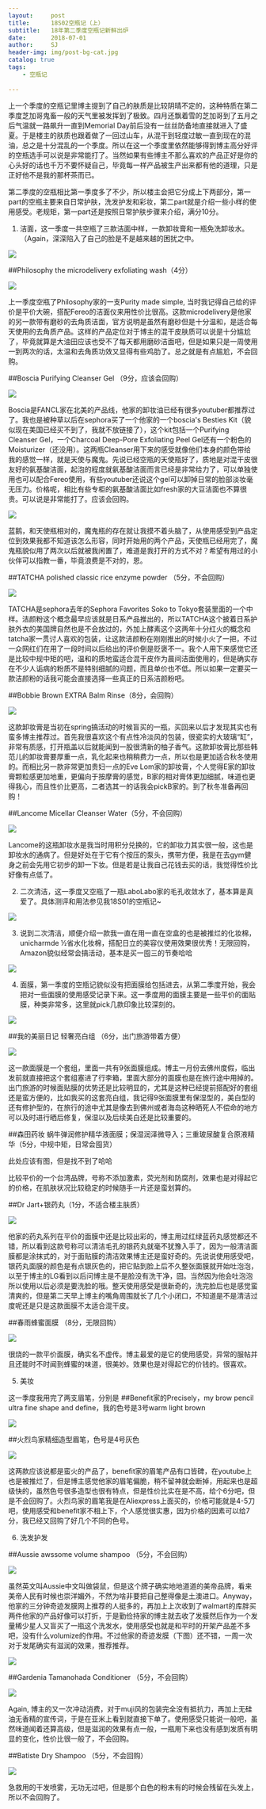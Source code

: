 ```yaml
---
layout:     post
title:      18S02空瓶记（上）
subtitle:   18年第二季度空瓶记新鲜出炉
date:       2018-07-01
author:     SJ
header-img: img/post-bg-cat.jpg
catalog: true
tags:
    - 空瓶记
  
---
```


上一个季度的空瓶记里博主提到了自己的肤质是比较阴晴不定的，这种特质在第二季度芝加哥鬼畜一般的天气里被发挥到了极致。四月还飘着雪的芝加哥到了五月之后气温就一路飙升一直到Memorial Day前后没有一丝丝防备地直接就进入了盛夏。于是楼主的肤质也跟着做了一回过山车，从混干到轻度过敏一直到现在的混油，总之是十分混乱的一个季度。所以在这一个季度里依然能够得到博主高分好评的空瓶选手可以说是非常能打了。当然如果有些博主不那么喜欢的产品正好是你的心头好的话也千万不要怀疑自己，毕竟每一样产品被生产出来都有他的道理，只是正好他不是我的那杯茶而已。 

第二季度的空瓶相比第一季度多了不少，所以楼主会把它分成上下两部分，第一part的空瓶主要来自日常护肤，洗发护发和彩妆，第二part就是介绍一些小样的使用感受。老规矩，第一part还是按照日常护肤步骤来介绍，满分10分。

1.	洁面，这一季度一共空瓶了三款洁面中样，一款卸妆膏和一瓶免洗卸妆水。（Again，深深陷入了自己的脸是不是越来越的困扰之中。

![](https://ws2.sinaimg.cn/large/006tKfTcly1fsuzyaz6ppj31kw23vb29.jpg)

##Philosophy the microdelivery exfoliating wash（4分）

![](https://ws1.sinaimg.cn/large/006tKfTcly1fsuzy8xr2yj31kw23v7sh.jpg)

上一季度空瓶了Philosophy家的一支Purity made simple, 当时我记得自己给的评价是平价大碗，搭配Fereo的洁面仪来用性价比很高。这款microdelivery是他家的另一款带有磨砂的去角质洁面，官方说明是虽然有磨砂但是十分温和，是适合每天使用的去角质产品。这样的产品定位对于博主的混干皮肤质可以说是十分尴尬了，毕竟就算是大油田应该也受不了每天都用磨砂洁面吧，但是如果只是一周使用一到两次的话，太温和去角质功效又显得有些鸡肋了。总之就是有点尴尬，不会回购。

##Boscia Purifying Cleanser Gel （9分，应该会回购）

![](https://ws4.sinaimg.cn/large/006tKfTcly1fsuzy7c23bj31kw23vhd2.jpg)

Boscia是FANCL家在北美的产品线，他家的卸妆油已经有很多youtuber都推荐过了。我也是被种草以后在sephora买了一个他家的一个boscia's Besties Kit（貌似现在美国已经买不到了，我就不放链接了），这个kit包括一个Purifying Cleanser Gel，一个Charcoal Deep-Pore Exfoliating Peel Gel还有一个粉色的Moisturizer（还没用）。这两瓶Cleanser用下来的感受就像他们本身的颜色带给我的感觉一样，就是天使与魔鬼。先说已经空瓶的天使瓶好了，质地是对混干皮很友好的氨基酸洁面，起泡的程度就氨基酸洁面而言已经是非常给力了，可以单独使用也可以配合Fereo使用，有些youtuber还说这个gel可以卸掉日常的脸部淡妆毫无压力。价格呢，相比有些专柜的氨基酸洁面比如fresh家的大豆洁面也不算很贵。可以说是非常能打了。应该会回购。

![](https://ws2.sinaimg.cn/large/006tKfTcly1fsuzzaxbroj31kw23v000.jpg)

蓝鹅，和天使瓶相对的，魔鬼瓶的存在就让我摸不着头脑了，从使用感受到产品定位到效果我都不知道该怎么形容，同时开始用的两个产品，天使瓶已经用完了，魔鬼瓶貌似用了两次以后就被我闲置了，难道是我打开的方式不对？希望有用过的小伙伴可以指教一番，毕竟浪费是不对的，恩。

##TATCHA polished classic rice enzyme powder （5分，不会回购）

![](https://ws3.sinaimg.cn/large/006tKfTcly1fsuzz9agflj31kw23v1eg.jpg)

TATCHA是sephora去年的Sephora Favorites Soko to Tokyo套装里面的一个中样。洁颜粉这个概念最早应该就是日系产品推出的，所以TATCHA这个披着日系护肤外衣的美国牌自然也是不会放过的，外加上酵素这个这两年十分红火的概念和tatcha家一贯讨人喜欢的包装，让这款洁颜粉在刚刚推出的时候小火了一把，不过一众网红们在用了一段时间以后给出的评价倒是贬褒不一。我个人用下来感觉它还是比较中规中矩的吧，温和的质地蛮适合混干皮作为晨间洁面使用的，但是确实存在不少人诟病的粉质不是特别细腻的问题，而且单价也不低。所以如果一定要买一款洁颜粉的话我可能会直接选择一些真正的日系洁颜粉吧。

##Bobbie Brown EXTRA Balm Rinse（8分，会回购）

![](https://ws1.sinaimg.cn/large/006tKfTcly1fsuzz61jc2j31kw23v4ps.jpg)

这款卸妆膏是当初在spring搞活动的时候盲买的一瓶，买回来以后才发现其实也有蛮多博主推荐过。首先我很喜欢这个有点性冷淡风的包装，很瓷实的大玻璃“缸”，非常有质感，打开瓶盖以后就能闻到一股很清新的柚子香气。这款卸妆膏比那些韩范儿的卸妆膏要厚重一点，乳化起来也稍稍费力一点，所以也是更加适合秋冬使用的。而相比另一款非常更加贵妇一点的Eve Lom家的卸妆膏，个人觉得E家的卸妆膏颗粒感更加地重，更偏向于按摩膏的感觉，B家的相对膏体更加细腻，味道也更得我心，而且性价比更高，二者选其一的话我会pickB家的。到了秋冬准备再回购！

##Lancome Micellar Cleanser Water（5分，不会回购）

![](https://ws4.sinaimg.cn/large/006tKfTcly1fsv00lkunbj31kw23v1k5.jpg)

Lancome的这瓶卸妆水是我当时用积分兑换的，它的卸妆力其实很一般，这也是卸妆水的通病了。但是好处在于它有个按压的泵头，携带方便，我是在去gym健身之前会先用它初步的卸一下妆。但是若是让我自己花钱去买的话，我觉得性价比好像有点低了。

2.	二次清洁，这一季度又空瓶了一瓶LaboLabo家的毛孔收敛水了，基本算是真爱了。具体测评和用法参见我18S01的空瓶记~

![](https://ws3.sinaimg.cn/large/006tKfTcly1fsv00jsxd8j31kw23v7po.jpg)

3.	说到二次清洁，顺便介绍一款我一直在用一直在空盒的也是被推烂的化妆棉，unicharmde ½省水化妆棉，搭配日立的美容仪使用效果很优秀！无限回购，Amazon貌似经常会搞活动，基本是买一囤三的节奏哈哈

![](https://ws2.sinaimg.cn/large/006tKfTcly1fsv00c5yc2j31kw23v4or.jpg)

4.	面膜，第一季度的空瓶记貌似没有把面膜给包括进去，从第二季度开始，我会把对一些面膜的使用感受记录下来。这一季度用的面膜主要是一些平价的面贴膜，种类非常多，这里就pick几款印象比较深刻的。

![](https://ws2.sinaimg.cn/large/006tKfTcly1fsv0dhovicj31kw16pnpd.jpg)

##我的美丽日记 轻奢亮白组 （6分，出门旅游带着方便）

![](https://ws2.sinaimg.cn/large/006tKfTcly1fsv0dfsjvmj31kw23v1ky.jpg)

这一款面膜是一个套组，里面一共有9张面膜组成。博主一月份去佛州度假，临出发前就直接把这个套组塞进了行李箱，里面大部分的面膜也是在旅行途中用掉的。出门旅游的时候面贴膜的优势还是比较明显的，尤其是这种已经提前搭配好的套组还是蛮方便的，比如我买的这套亮白组，我记得9张面膜里有保湿型的，美白型的还有修护型的，在旅行的途中尤其是像去到佛州或者海岛这种晒死人不偿命的地方可以及时进行晒后修复，保湿以及后续美白还是比较重要的。

##森田药妆 蜗牛弹润修护精华液面膜；保湿润泽微导入；三重玻尿酸复合原液精华（5分，中规中矩，日常会囤货）

此处应该有图，但是找不到了哈哈

比较平价的一个台湾品牌，号称不添加激素，荧光剂和防腐剂，效果也是对得起它的价格，在肌肤状况比较稳定的时候随手一片还是蛮划算的。

##Dr Jart+银药丸（1分，不适合楼主肤质）

![](https://ws1.sinaimg.cn/large/006tKfTcly1fsv0ddn61tj31kw23vqv5.jpg)

他家的药丸系列在平价的面膜中还是比较出彩的，博主用过红绿蓝药丸感觉都还不错，所以看到这款号称可以清洁毛孔的银药丸就毫不犹豫入手了，因为一般清洁面膜都是涂抹式的，对于面贴膜的清洁效果博主还是蛮好奇的。先说说使用感受吧，银药丸面膜的颜色是有点银灰色的，把它贴到脸上后不久整张面膜就开始吐泡泡，以至于博主的LG看到以后问博主是不是脸没有洗干净，囧。当然因为他会吐泡泡所以使用以后必须是要洗脸的哦。整天使用感受是很新奇的，洗完脸后也是感觉蛮清爽的，但是第二天早上博主的嘴角周围就长了几个小闭口，不知道是不是清洁过度呢还是只是这款面膜不太适合混干皮。

##春雨蜂蜜面膜 （8分，无限回购）

![](https://ws1.sinaimg.cn/large/006tKfTcly1fsv0f13jdaj31kw23vqv5.jpg)

很烧的一款平价面膜，确实名不虚传。博主最爱的是它的使用感受，异常的服帖并且还能时不时闻到蜂蜜的味道，很美妙。效果也是对得起它的价钱的。很喜欢。

5.	美妆

这一季度我用完了两支眉笔，分别是
##Benefit家的Precisely，my brow pencil ultra fine shape and define，我的色号是3号warm light brown

![](https://ws2.sinaimg.cn/large/006tKfTcly1fsv0eyywb5j31kw16onpd.jpg)

##火烈鸟家精细造型眉笔，色号是4号灰色

![](https://ws4.sinaimg.cn/large/006tKfTcly1fsv0ewq4hfj31kw16ne81.jpg)

这两款应该说都是蛮火的产品了，benefit家的眉笔产品有口皆碑，在youtube上也是被推烂了，但是博主感觉他家的眉笔偏脆，稍不留神就会断掉，用起来也是超级快的，虽然色号很多造型也很有特点，但是性价比实在是不高，给个6分吧，但是不会回购了。火烈鸟家的眉笔我是在Aliexpress上面买的，价格可能就是4-5刀吧，使用感受和benefit家不相上下，个人感觉很实惠，因为价格的因素可以给7分，我已经又回购了好几个不同的色号。

6.	洗发护发

##Aussie awssome volume shampoo （5分，不会回购）

![](https://ws1.sinaimg.cn/large/006tKfTcly1fsv0grn0ucj31kw23vnpd.jpg)

虽然英文叫Aussie中文叫做袋鼠，但是这个牌子确实地地道道的美帝品牌，看来美帝人民有时候也崇洋媚外，不然为啥非要把自己整得像是土澳进口。Anyway，他家的三分钟奇迹发膜网上推荐的人挺多的，再加上上次收到了walmart的库胖买两件他家的产品好像可以打折，于是勤俭持家的博主就去收了发膜然后作为一个发量稀少星人又盲买了一瓶这个洗发水，使用感受也就是和平时的开架产品差不多吧，没有什么volumize的作用。不过他家的奇迹发膜（下图）还不错，一周一次对于发尾确实有滋润的效果，推荐推荐。

![](https://ws3.sinaimg.cn/large/006tKfTcly1fsv0gplkr4j31kw23vx6p.jpg)

##Gardenia Tamanohada Conditioner （5分，不会回购）

![](https://ws3.sinaimg.cn/large/006tKfTcly1fsv0gnkazpj31kw23vu0x.jpg)

Again, 博主的又一次冲动消费，对于muji风的包装完全没有抵抗力，再加上无硅油无香精的宣传词，于是在亚米上看到就直接下单了。使用感受只能说一般吧，虽然味道闻着还算高级，但是滋润的效果有点一般，一瓶用下来也没有感到发质有明显的变化，性价比很一般了，不会回购。

##Batiste Dry Shampoo （5分，不会回购）

![](https://ws4.sinaimg.cn/large/006tKfTcly1fsv0hmm7dsj31kw23vx6p.jpg)

急救用的干发喷雾，无功无过吧，但是那个白色的粉末有的时候会残留在头发上，所以不会回购了。


